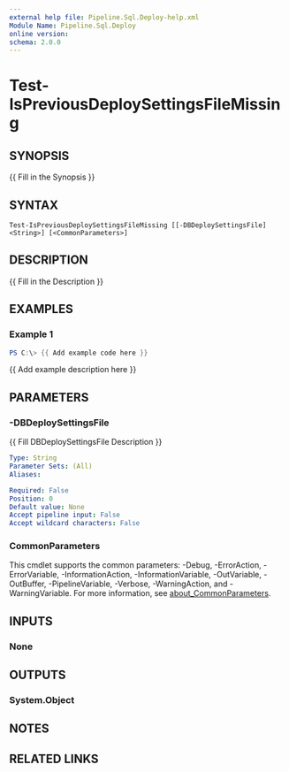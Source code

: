 ```yaml
---
external help file: Pipeline.Sql.Deploy-help.xml
Module Name: Pipeline.Sql.Deploy
online version:
schema: 2.0.0
---
```


# Test-IsPreviousDeploySettingsFileMissing

## SYNOPSIS
{{ Fill in the Synopsis }}

## SYNTAX

```
Test-IsPreviousDeploySettingsFileMissing [[-DBDeploySettingsFile] <String>] [<CommonParameters>]
```

## DESCRIPTION
{{ Fill in the Description }}

## EXAMPLES

### Example 1
```powershell
PS C:\> {{ Add example code here }}
```

{{ Add example description here }}

## PARAMETERS

### -DBDeploySettingsFile
{{ Fill DBDeploySettingsFile Description }}

```yaml
Type: String
Parameter Sets: (All)
Aliases:

Required: False
Position: 0
Default value: None
Accept pipeline input: False
Accept wildcard characters: False
```

### CommonParameters
This cmdlet supports the common parameters: -Debug, -ErrorAction, -ErrorVariable, -InformationAction, -InformationVariable, -OutVariable, -OutBuffer, -PipelineVariable, -Verbose, -WarningAction, and -WarningVariable. For more information, see [about_CommonParameters](http://go.microsoft.com/fwlink/?LinkID=113216).

## INPUTS

### None

## OUTPUTS

### System.Object
## NOTES

## RELATED LINKS
